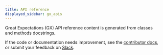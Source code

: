 ```yaml
---
title: API reference
displayed_sidebar: gx_apis
---
```


Great Expectations (GX) API reference content is generated from classes and methods docstrings.

If the code or documentation needs improvement, see the [contributor docs](https://docs.greatexpectations.io/docs/core/contribute/contribute), or submit your feedback on [Slack](https://greatexpectations.io/slack).
